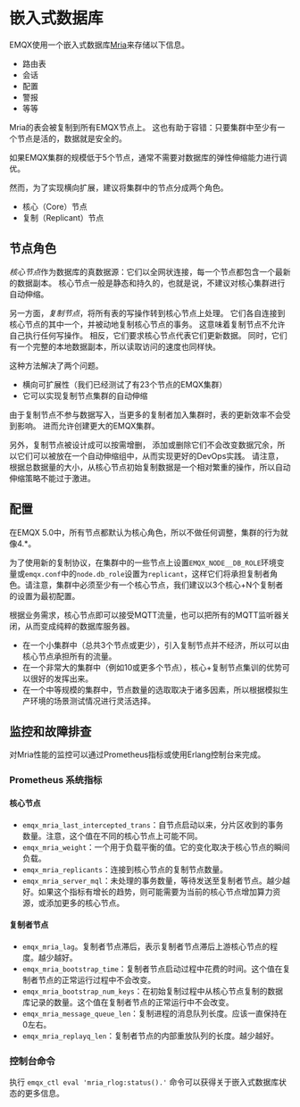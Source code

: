 # 嵌入式数据库

EMQX使用一个嵌入式数据库[Mria](https://github.com/emqx/mria)来存储以下信息。

- 路由表
- 会话
- 配置
- 警报
- 等等

Mria的表会被复制到所有EMQX节点上。
这也有助于容错：只要集群中至少有一个节点是活的，数据就是安全的。

如果EMQX集群的规模低于5个节点，通常不需要对数据库的弹性伸缩能力进行调优。

然而，为了实现横向扩展，建议将集群中的节点分成两个角色。

- 核心（Core）节点 
- 复制（Replicant）节点

## 节点角色

*核心节点*作为数据库的真数据源：它们以全网状连接，每一个节点都包含一个最新的数据副本。
核心节点一般是静态和持久的，也就是说，不建议对核心集群进行自动伸缩。

另一方面，*复制节点*，将所有表的写操作转到核心节点上处理。
它们各自连接到核心节点的其中一个，并被动地复制核心节点的事务。
这意味着复制节点不允许自己执行任何写操作。
相反，它们要求核心节点代表它们更新数据。
同时，它们有一个完整的本地数据副本，所以读取访问的速度也同样快。

这种方法解决了两个问题。

- 横向可扩展性（我们已经测试了有23个节点的EMQX集群）
- 它可以实现复制节点集群的自动伸缩

由于复制节点不参与数据写入，当更多的复制者加入集群时，表的更新效率不会受到影响。
进而允许创建更大的EMQX集群。

另外，复制节点被设计成可以按需增删，
添加或删除它们不会改变数据冗余，所以它们可以被放在一个自动伸缩组中，从而实现更好的DevOps实践。
请注意，根据总数据量的大小，从核心节点初始复制数据是一个相对繁重的操作，所以自动伸缩策略不能过于激进。

## 配置

在EMQX 5.0中，所有节点都默认为核心角色，所以不做任何调整，集群的行为就像4.*。

为了使用新的复制协议，在集群中的一些节点上设置`EMQX_NODE__DB_ROLE`环境变量或`emqx.conf`中的`node.db_role`设置为`replicant`，这样它们将承担复制者角色。请注意，集群中必须至少有一个核心节点，我们建议以3个核心+N个复制者的设置为最初配置。

根据业务需求，核心节点即可以接受MQTT流量，也可以把所有的MQTT监听器关闭，从而变成纯粹的数据库服务器。

- 在一个小集群中（总共3个节点或更少），引入复制节点并不经济，所以可以由核心节点承担所有的流量。
- 在一个非常大的集群中（例如10或更多个节点），核心+复制节点集训的优势可以很好的发挥出来。
- 在一个中等规模的集群中，节点数量的选取取决于诸多因素，所以根据模拟生产环境的场景测试情况进行灵活选择。

## 监控和故障排查

对Mria性能的监控可以通过Prometheus指标或使用Erlang控制台来完成。

### Prometheus 系统指标
#### 核心节点
- `emqx_mria_last_intercepted_trans`：自节点启动以来，分片区收到的事务数量。注意，这个值在不同的核心节点上可能不同。
- `emqx_mria_weight`：一个用于负载平衡的值。它的变化取决于核心节点的瞬间负载。
- `emqx_mria_replicants`：连接到核心节点的复制节点数量。
- `emqx_mria_server_mql`：未处理的事务数量，等待发送至复制者节点。越少越好。如果这个指标有增长的趋势，则可能需要为当前的核心节点增加算力资源，或添加更多的核心节点。

#### 复制者节点
- `emqx_mria_lag`。复制者节点滞后，表示复制者节点滞后上游核心节点的程度。越少越好。
- `emqx_mria_bootstrap_time`：复制者节点启动过程中花费的时间。这个值在复制者节点的正常运行过程中不会改变。
- `emqx_mria_bootstrap_num_keys`：在初始复制过程中从核心节点复制的数据库记录的数量。这个值在复制者节点的正常运行中不会改变。
- `emqx_mria_message_queue_len`：复制进程的消息队列长度。应该一直保持在0左右。
- `emqx_mria_replayq_len`：复制者节点的内部重放队列的长度。越少越好。

### 控制台命令

执行 `emqx_ctl eval 'mria_rlog:status().'` 命令可以获得关于嵌入式数据库状态的更多信息。
